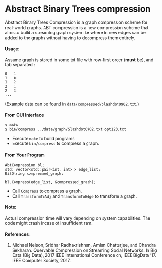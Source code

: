 Abstract Binary Trees compression
========================

Abstract Binary Trees Compression is a graph compression scheme for real-world graphs. ABT compression is a new compression scheme that aims to build a streaming graph system i.e where in new edges can be added to the graphs without having to decompress them entirely.

#### Usage:

Assume graph is stored in some txt file with row-first order (**must** be), and tab separated :

```
0   1
1   0
1   2
2   1
2   3
...
```

(Example data can be found in `data/compressed/Slashdot0902.txt`.)

#### From CUI Interface

    $ make
    $ bin/compress ../data/graph/Slashdot0902.txt opt123.txt

* Execute `make` to build programs.
* Execute `bin/compress` to compress a graph.

#### From Your Program

    AbtCompression bl;
    std::vector<std::pair<int, int> > edge_list;
    BitString compressed_graph;
    
    bl.Compress(edge_list, &compressed_graph);

* Call `Compress` to compress a graph.
* Call `TransformToAdj` and `TransformToEdge` to transform a graph.

#### Note:
Actual compression time will vary depending on system capabilities. The code might crash incase of insufficient ram.

#### References:
1. Michael Nelson, Sridhar Radhakrishnan, Amlan Chatterjee, and Chandra Sekharan. Queryable Compression on Streaming Social Networks. In Big Data (Big Data), 2017 IEEE International Conference on, IEEE BigData ’17. IEEE Computer Society, 2017.
